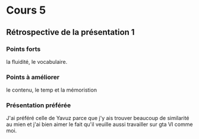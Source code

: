 # Cours 5
## Rétrospective de la présentation 1

### Points forts
la fluidité, le vocabulaire. 

### Points à améliorer
le contenu, le temp et la mémoristion

### Présentation préférée
J'ai préféré celle de Yavuz parce que j'y ais trouver beaucoup de similarité au mien et j'ai bien aimer le fait qu'il veuille aussi travailler sur gta VI comme moi.
